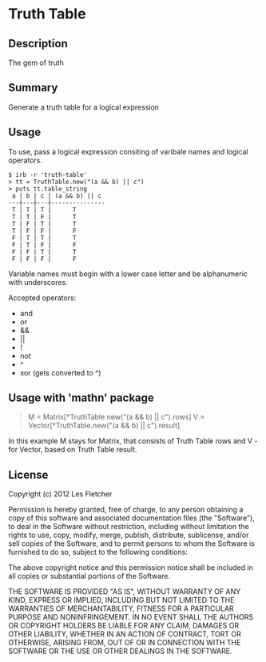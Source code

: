 # Truth Table

## Description

The gem of truth

## Summary

Generate a truth table for a logical expression

## Usage

To use, pass a logical expression consiting of varibale names and logical operators.

    $ irb -r 'truth-table'
    > tt = TruthTable.new("(a && b) || c")
    > puts tt.table_string
     a | b | c | (a && b) || c 
	---┼---┼---┼---------------
 	 T | T | T |      T 
 	 T | T | F |      T 
 	 T | F | T |      T 
 	 T | F | F |      F 
	 F | T | T |      T 
	 F | T | F |      F 
	 F | F | T |      T 
	 F | F | F |      F 

Variable names must begin with a lower case letter and be alphanumeric with underscores.

Accepted operators:

* and
* or
* &&
* ||
* !
* not
* ^
* xor (gets converted to ^)

## Usage with 'mathn' package

> M = Matrix[*TruthTable.new("(a && b) || c").rows]
> V = Vector[*TruthTable.new("(a && b) || c").result]

In this example M stays for Matrix, that consists of Truth Table rows and V - for Vector, based on Truth Table result.

## License

Copyright (c) 2012 Les Fletcher

Permission is hereby granted, free of charge, to any person obtaining
a copy of this software and associated documentation files (the
"Software"), to deal in the Software without restriction, including
without limitation the rights to use, copy, modify, merge, publish,
distribute, sublicense, and/or sell copies of the Software, and to
permit persons to whom the Software is furnished to do so, subject to
the following conditions:

The above copyright notice and this permission notice shall be
included in all copies or substantial portions of the Software.

THE SOFTWARE IS PROVIDED "AS IS", WITHOUT WARRANTY OF ANY KIND,
EXPRESS OR IMPLIED, INCLUDING BUT NOT LIMITED TO THE WARRANTIES OF
MERCHANTABILITY, FITNESS FOR A PARTICULAR PURPOSE AND
NONINFRINGEMENT. IN NO EVENT SHALL THE AUTHORS OR COPYRIGHT HOLDERS BE
LIABLE FOR ANY CLAIM, DAMAGES OR OTHER LIABILITY, WHETHER IN AN ACTION
OF CONTRACT, TORT OR OTHERWISE, ARISING FROM, OUT OF OR IN CONNECTION
WITH THE SOFTWARE OR THE USE OR OTHER DEALINGS IN THE SOFTWARE.

